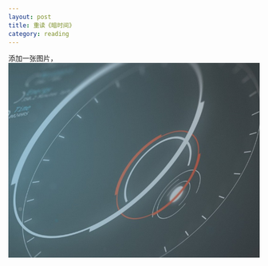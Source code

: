 ```yaml
---
layout: post
title: 重读《暗时间》
category: reading
---
```


添加一张图片，![图片显示失败](../assets/images/add.jpg "image demo")